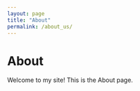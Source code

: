 ```yaml
---
layout: page
title: "About"
permalink: /about_us/
---
```


# About

Welcome to my site! This is the About page.